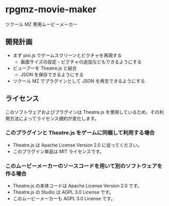 # rpgmz-movie-maker

ツクール MZ 専用ムービーメーカー

## 開発計画

- まず pixi.js でゲームスクリーンとピクチャを再現する
  - 画面サイズの設定・ピクチャの追加などもできるようにする
- ビューアーを Theatre.js と結合
  - JSON を保存できるようにする
- ツクール MZ でプラグインとして JSON を再生できるようにする

## ライセンス

このソフトウェアおよびプラグインは Theatre.js を使用しているため、その利用方法によってライセンス規約が変化します。

### このプラグインと Theatre.js をゲームに同梱して利用する場合

- Theatre.js は Apache License Version 2.0 に従ってください。
- このプラグイン単品は MIT ライセンスです。

### このムービーメーカーのソースコードを用いて別のソフトウェアを作る場合

- Theatre.js の本体コードは Apache License Version 2.0 です。
- Theatre.js の Studio は AGPL 3.0 License です。
- このムービーメーカーも AGPL 3.0 License です。
